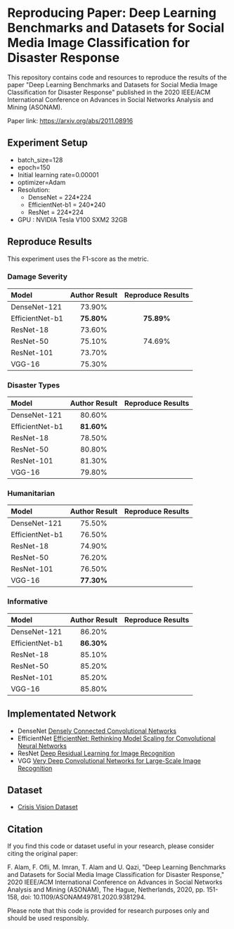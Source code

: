 # Reproducing Paper: Deep Learning Benchmarks and Datasets for Social Media Image Classification for Disaster Response

This repository contains code and resources to reproduce the results of the paper "Deep Learning Benchmarks and Datasets for Social Media Image Classification for Disaster Response" published in the 2020 IEEE/ACM International Conference on Advances in Social Networks Analysis and Mining (ASONAM).

Paper link: https://arxiv.org/abs/2011.08916

## Experiment Setup
* batch_size=128
* epoch=150
* Initial learning rate=0.00001
* optimizer=Adam
* Resolution:
  * DenseNet = 224*224
  * EfficientNet-b1 = 240*240
  * ResNet = 224*224
* GPU : NVIDIA Tesla V100 SXM2 32GB

## Reproduce Results
This experiment uses the F1-score as the metric.
### Damage Severity
| Model | Author Result | Reproduce Results
| :--- | :---: | :---: |
| DenseNet-121 | 73.90% |  |
| EfficientNet-b1 | **75.80%** | **75.89%** |
| ResNet-18 | 73.60% |  |
| ResNet-50 | 75.10% | 74.69% |
| ResNet-101 | 73.70% |  |
| VGG-16 | 75.30% |  |

### Disaster Types
| Model | Author Result | Reproduce Results
| :--- | :---: | :---: |
| DenseNet-121 | 80.60% |  |
| EfficientNet-b1 | **81.60%** |  |
| ResNet-18 | 78.50% |  |
| ResNet-50 | 80.80% |  |
| ResNet-101 | 81.30% |  |
| VGG-16 | 79.80% |  |

### Humanitarian
| Model | Author Result | Reproduce Results
| :--- | :---: | :---: |
| DenseNet-121 | 75.50% |  |
| EfficientNet-b1 | 76.50% |  |
| ResNet-18 | 74.90% |  |
| ResNet-50 | 76.20% |  |
| ResNet-101 | 76.50% |  |
| VGG-16 | **77.30%** |  |

### Informative
| Model | Author Result | Reproduce Results
| :--- | :---: | :---: |
| DenseNet-121 | 86.20% |  |
| EfficientNet-b1 | **86.30%** |  |
| ResNet-18 | 85.10% |  |
| ResNet-50 | 85.20% |  |
| ResNet-101 | 85.20% |  |
| VGG-16 | 85.80% |  |

## Implementated Network
* DenseNet      [Densely Connected Convolutional Networks](https://arxiv.org/abs/1608.06993v5)
* EfficientNet  [EfficientNet: Rethinking Model Scaling for Convolutional Neural Networks](https://arxiv.org/abs/1905.11946)
* ResNet        [Deep Residual Learning for Image Recognition](https://arxiv.org/abs/1512.03385v1)
* VGG           [Very Deep Convolutional Networks for Large-Scale Image Recognition](https://arxiv.org/abs/1409.1556v6)

## Dataset
* [Crisis Vision Dataset](https://crisisnlp.qcri.org/crisis-image-datasets-asonam20)

## Citation
If you find this code or dataset useful in your research, please consider citing the original paper:

F. Alam, F. Ofli, M. Imran, T. Alam and U. Qazi, "Deep Learning Benchmarks and Datasets for Social Media Image Classification for Disaster Response," 2020 IEEE/ACM International Conference on Advances in Social Networks Analysis and Mining (ASONAM), The Hague, Netherlands, 2020, pp. 151-158, doi: 10.1109/ASONAM49781.2020.9381294.

Please note that this code is provided for research purposes only and should be used responsibly.
